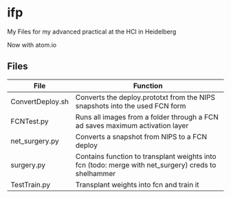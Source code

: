 # ifp
My Files for my advanced practical at the HCI in Heidelberg

Now with atom.io

## Files

| File                          | Function |
|-------------------------------|----------|
| ConvertDeploy.sh              | Converts the deploy.prototxt from the NIPS snapshots into the used FCN form |
| FCNTest.py                    | Runs all images from a folder through a FCN ad saves maximum activation layer |
| net_surgery.py                | Converts a snapshot from NIPS to a FCN deploy |
| surgery.py                    | Contains function to transplant weights into fcn (todo: merge with net_surgery) creds to shelhammer |
| TestTrain.py                  | Transplant weights into fcn and train it |
